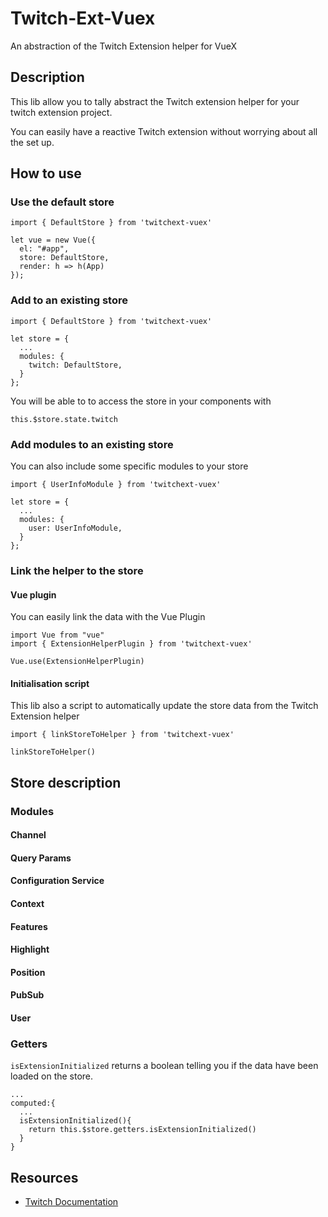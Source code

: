 # Twitch-Ext-Vuex

An abstraction of the Twitch Extension helper for VueX

## Description

This lib allow you to tally abstract the Twitch extension helper for your twitch extension project.

You can easily have a reactive Twitch extension without worrying about all the set up.


## How to use

### Use the default store

```
import { DefaultStore } from 'twitchext-vuex'

let vue = new Vue({
  el: "#app",
  store: DefaultStore,
  render: h => h(App)
});

```

### Add to an existing store
```
import { DefaultStore } from 'twitchext-vuex'

let store = {
  ...
  modules: {
    twitch: DefaultStore,
  }
};
```

You will be able to to access the store in your components with
```
this.$store.state.twitch
```

### Add modules to an existing store

You can also include some specific modules to your store

```
import { UserInfoModule } from 'twitchext-vuex'

let store = {
  ...
  modules: {
    user: UserInfoModule,
  }
};
```

### Link the helper to the store

#### Vue plugin

You can easily link the data with the Vue Plugin

```
import Vue from "vue"
import { ExtensionHelperPlugin } from 'twitchext-vuex'

Vue.use(ExtensionHelperPlugin)
```
#### Initialisation script

This lib also a script to automatically update the store data from the Twitch Extension helper

```
import { linkStoreToHelper } from 'twitchext-vuex'

linkStoreToHelper()
```

## Store description

### Modules

#### Channel

#### Query Params

#### Configuration Service

#### Context

#### Features

#### Highlight

#### Position

#### PubSub

#### User

### Getters

`isExtensionInitialized` returns a boolean telling you if the data have been loaded on the store. 

```
...
computed:{
  ...
  isExtensionInitialized(){
    return this.$store.getters.isExtensionInitialized()
  }
}
```

## Resources
- [Twitch Documentation](https://dev.twitch.tv/docs/extensions/reference/#javascript-helper)